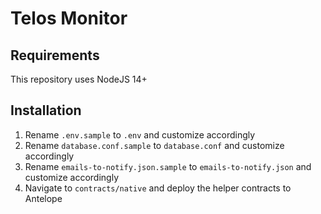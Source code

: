 # Telos Monitor

## Requirements

This repository uses NodeJS 14+

## Installation

1. Rename `.env.sample` to `.env` and customize accordingly
1. Rename `database.conf.sample` to `database.conf` and customize accordingly
2. Rename `emails-to-notify.json.sample` to `emails-to-notify.json` and customize accordingly
3. Navigate to `contracts/native` and deploy the helper contracts to Antelope
